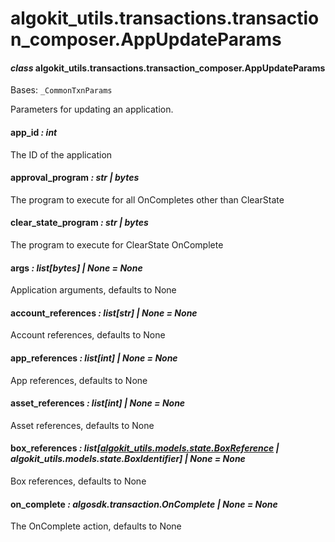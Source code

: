 # algokit_utils.transactions.transaction_composer.AppUpdateParams

#### *class* algokit_utils.transactions.transaction_composer.AppUpdateParams

Bases: `_CommonTxnParams`

Parameters for updating an application.

#### app_id *: int*

The ID of the application

#### approval_program *: str | bytes*

The program to execute for all OnCompletes other than ClearState

#### clear_state_program *: str | bytes*

The program to execute for ClearState OnComplete

#### args *: list[bytes] | None* *= None*

Application arguments, defaults to None

#### account_references *: list[str] | None* *= None*

Account references, defaults to None

#### app_references *: list[int] | None* *= None*

App references, defaults to None

#### asset_references *: list[int] | None* *= None*

Asset references, defaults to None

#### box_references *: list[[algokit_utils.models.state.BoxReference](../../models/state/BoxReference.md#algokit_utils.models.state.BoxReference) | algokit_utils.models.state.BoxIdentifier] | None* *= None*

Box references, defaults to None

#### on_complete *: algosdk.transaction.OnComplete | None* *= None*

The OnComplete action, defaults to None

